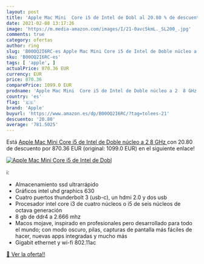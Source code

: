 ```yaml
---
layout: post
title: 'Apple Mac Mini  Core i5 de Intel de Dobl al 20.80 % de descuento'
date: 2021-02-08 13:17:26
image: 'https://m.media-amazon.com/images/I/21-0avc5kmL._SL200_.jpg'
comments: true
category: ofertas
author: ring
slug: 'B00OQ2I6RC-es Apple Mac Mini Core i5 de Intel de Doble núcleo a 2 8 GHz'
sku: 'B00OQ2I6RC-es'
tags: [ 'apple', ]
actualPrice: 870.36 EUR
currency: EUR
price: 870.36
comparePrice: 1099.0 EUR
prodname: 'Apple Mac Mini  Core i5 de Intel de Doble núcleo a 2  8 GHz '
country: 'es'
flag: '🇪🇸'
brand: 'Apple'
buyurl: 'https://www.amazon.es/dp/B00OQ2I6RC/?tag=tolees-21'
descuento: '20.80'
average: '781.5025'
---
```


Está [Apple Mac Mini  Core i5 de Intel de Doble núcleo a 2  8 GHz ](https://www.amazon.es/dp/B00OQ2I6RC/?tag=tolees-21) con 20.80 de descuento por 870.36 EUR (original: 1099.0 EUR) en el siguiente enlace!

[![Apple Mac Mini  Core i5 de Intel de Dobl](https://m.media-amazon.com/images/I/21-0avc5kmL._SL200_.jpg)](https://www.amazon.es/dp/B00OQ2I6RC/?tag=tolees-21)

ℹ️:

- Almacenamiento ssd ultrarrápido
- Gráficos intel uhd graphics 630
- Cuatro puertos thunderbolt 3 (usb-c), un hdmi 2.0 y dos usb
- Procesador intel core i3 de cuatro núcleos o i5 de seis núcleos de octava generación
- 8 gb de ddr4 a 2.666 mhz
- Macos mojave, inspirado en profesionales pero desarrollado para todo el mundo; con modo oscuro, pilas, capturas de pantalla más fáciles de hacer, nuevas apps integradas y mucho más
- Gigabit ethernet y wi-fi 802.11ac

[🛒 Ver la oferta!!](https://www.amazon.es/dp/B00OQ2I6RC/?tag=tolees-21)
